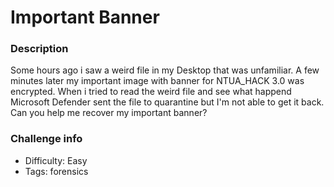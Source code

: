 # Important Banner 
### Description
Some hours ago i saw a weird file in my Desktop that was unfamiliar. A few minutes later my important image with banner for NTUA_HACK 3.0 was encrypted. When i tried to read the weird file and see what happend Microsoft Defender sent the file to quarantine but I'm not able to get it back. Can you help me recover my important banner?

### Challenge info
- Difficulty: Easy
- Tags: forensics
